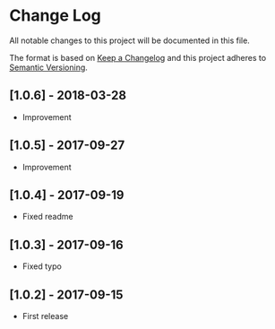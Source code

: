 # Change Log
All notable changes to this project will be documented in this file.

The format is based on [Keep a Changelog](http://keepachangelog.com/)
and this project adheres to [Semantic Versioning](http://semver.org/).

## [1.0.6] - 2018-03-28
- Improvement

## [1.0.5] - 2017-09-27
- Improvement

## [1.0.4] - 2017-09-19
- Fixed readme

## [1.0.3] - 2017-09-16
- Fixed typo

## [1.0.2] - 2017-09-15
- First release